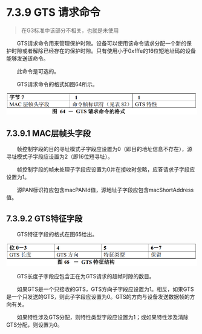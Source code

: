 # 7.3.9 GTS 请求命令
>在G3标准中该部分不相关，也就是未使用

　　GTS请求命令用来管理保护时隙。设备可以使用该命令请求分配一个新的保护时隙或者解除已经存在的保护时隙。只有使用小于0xfffe的16位短地址码的设备能够发送该命令。

　　此命令是可选的。

　　GTS请求命令的格式如图64所示。
<center><img src="../images/Image_figure64.png"/></center>

## 7.3.9.1 MAC层帧头字段
　　帧控制字段的目的寻址模式子字段应设置为0（即目的地址信息不存在），源寻址模式子字段应设置为2（即16位短寻址）。

　　帧控制字段的帧未处理子字段应设置为0并在接收时忽略，应答请求子字段应设置为1。

　　源PAN标识符应包含macPANId值，源地址子字段应包含macShortAddress值。

## 7.3.9.2 GTS特征字段
　　GTS特征字段的格式在图65给出。
<center><img src="../images/Image_figure65.png"/></center>

　　GTS长度子字段应包含正在为GTS请求的超帧时隙的数目。

　　如果GTS是一个只接收的GTS，GTS方向子字段应设置为1。相反，如果GTS是一个只发送的GTS，则此子字段应设置为0。GTS的方向与设备发送数据帧的方向有关。

　　如果特性涉及GTS分配，则特性类型字段应设置为1；或如果特性涉及清除GTS分配，则设置为0。
